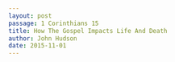 ```yaml
---
layout: post
passage: 1 Corinthians 15
title: How The Gospel Impacts Life And Death
author: John Hudson
date: 2015-11-01
--- 
```

